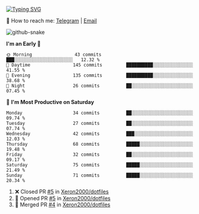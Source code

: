 [![Typing SVG](https://readme-typing-svg.demolab.com?font=Fira+Code&pause=1000&width=435&lines=%F0%9F%91%8B+Hi%2C+I'm+Xeron)](https://git.io/typing-svg)

📮️ How to reach me: [Telegram](https://t.me/Xeron23) | [Email](mailto:cw48565@gmail.com)

<picture>
  <source media="(prefers-color-scheme: dark)" srcset="https://github.com/Xeron2000/Xeron2000/blob/output/github-contribution-grid-snake-dark.svg" />
  <source media="(prefers-color-scheme: light)" srcset="https://github.com/Xeron2000/Xeron2000/blob/output/github-contribution-grid-snake.svg" />
  <img alt="github-snake" src="github-snake.svg" />
</picture>

<!--START_SECTION:waka-->
**I'm an Early 🐤** 

```text
🌞 Morning                43 commits          ███░░░░░░░░░░░░░░░░░░░░░░   12.32 % 
🌆 Daytime                145 commits         ██████████░░░░░░░░░░░░░░░   41.55 % 
🌃 Evening                135 commits         ██████████░░░░░░░░░░░░░░░   38.68 % 
🌙 Night                  26 commits          ██░░░░░░░░░░░░░░░░░░░░░░░   07.45 % 
```
📅 **I'm Most Productive on Saturday** 

```text
Monday                   34 commits          ██░░░░░░░░░░░░░░░░░░░░░░░   09.74 % 
Tuesday                  27 commits          ██░░░░░░░░░░░░░░░░░░░░░░░   07.74 % 
Wednesday                42 commits          ███░░░░░░░░░░░░░░░░░░░░░░   12.03 % 
Thursday                 68 commits          █████░░░░░░░░░░░░░░░░░░░░   19.48 % 
Friday                   32 commits          ██░░░░░░░░░░░░░░░░░░░░░░░   09.17 % 
Saturday                 75 commits          █████░░░░░░░░░░░░░░░░░░░░   21.49 % 
Sunday                   71 commits          █████░░░░░░░░░░░░░░░░░░░░   20.34 % 
```



<!--END_SECTION:waka-->

<!--START_SECTION:activity-->
1. ❌ Closed PR [#5](https://github.com/Xeron2000/dotfiles/pull/5) in [Xeron2000/dotfiles](https://github.com/Xeron2000/dotfiles)
2. 💪 Opened PR [#5](https://github.com/Xeron2000/dotfiles/pull/5) in [Xeron2000/dotfiles](https://github.com/Xeron2000/dotfiles)
3. 🎉 Merged PR [#4](https://github.com/Xeron2000/dotfiles/pull/4) in [Xeron2000/dotfiles](https://github.com/Xeron2000/dotfiles)
<!--END_SECTION:activity-->
